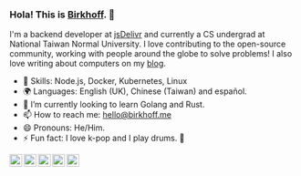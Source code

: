 ### Hola! This is [Birkhoff](https://birkhoff.me). 👋

I'm a backend developer at [jsDelivr](https://www.jsdelivr.com) and currently a CS undergrad at National Taiwan Normal University. I love contributing to the open-source community, working with people around the globe to solve problems! I also love writing about computers on my [blog](https://blog.birkhoff.me).

* 🔨 Skills: Node.js, Docker, Kubernetes, Linux
* 🌍 Languages: English (UK), Chinese (Taiwan) and español.
* 🌱 I’m currently looking to learn Golang and Rust.
* 📫 How to reach me: [hello@birkhoff.me](mailto:hello@birkhoff.me)
* 😄 Pronouns: He/Him.
* ⚡ Fun fact: I love k-pop and I play drums. 🥁

<a href="https://www.facebook.com/birkhoff.lee">
  <img align="left" alt="My Facebook" width="22px" src="https://cdn.jsdelivr.net/npm/simple-icons@v3/icons/facebook.svg" />
</a>
<a href="https://twitter.com/birkhofflee">
  <img align="left" alt="My Twitter" width="22px" src="https://cdn.jsdelivr.net/npm/simple-icons@v3/icons/twitter.svg" />
</a>
<a href="https://www.reddit.com/user/birkhofflee">
  <img align="left" alt="My Reddit" width="22px" src="https://cdn.jsdelivr.net/npm/simple-icons@v3/icons/reddit.svg" />
</a>
<a href="https://www.linkedin.com/in/birkhofflee">
  <img align="left" alt="My Linkedin" width="22px" src="https://cdn.jsdelivr.net/npm/simple-icons@v3/icons/linkedin.svg" />
</a>
<a href="https://t.me/birkh0ff">
  <img align="left" alt="My Telegram" width="22px" src="https://cdn.jsdelivr.net/npm/simple-icons@v3/icons/telegram.svg" />
</a>
